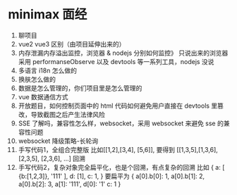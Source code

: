 # minimax 面经

1. 聊项目
2. vue2 vue3 区别（由项目延伸出来的）
3. 内存泄漏内存溢出监控，浏览器 & nodejs 分别如何监控》
 只说出来的浏览器采用 performanseObserve 以及 devtools 等一系列工具，nodejs 没说
4. 多语言 i18n 怎么做的
5. 换肤怎么做的
6. 数据是怎么管理的，你们项目里是怎么管理的
7. vue 数据通信方式
8. 开放题目，如何控制页面中的 html 代码如何避免用户直接在 devtools 里篡改，导致截图之后产生法律风险
9. SSE 了解吗，兼容性怎么样，websocket，采用 websocket 来避免 sse 的兼容性问题
10. websocket 降级策略-长轮询
11. 手写代码1，全组合完整版
比如[[1,2],[3,4], [5,6]], 要得到 [[1,3,5],[1,3,6], [2,3,5], [2,3,6], ...]
回溯
12. 手写代码2，复杂对象完全扁平化，也是个回溯，有点复杂的回溯
比如
{
    a: [
        {b:[1,2,3]},
        '111'
    ],
    d: [1],
    c: 1,
}
要扁平为
{
    a[0].b[0]: 1,
    a[0].b[1]: 2,
    a[0].b[2]: 3,
    a[1]: '111',
    d[0]: '1'
    c: 1
}
